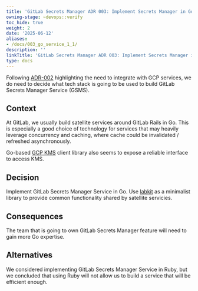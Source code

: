 ```yaml
---
title: 'GitLab Secrets Manager ADR 003: Implement Secrets Manager in Go'
owning-stage: ~devops::verify
toc_hide: true
weight: 2
date: '2025-06-12'
aliases:
- /docs/003_go_service_1_1/
description: ''
linkTitle: 'GitLab Secrets Manager ADR 003: Implement Secrets Manager in Go'
type: docs
---
```


Following [ADR-002](../002_gcp_kms) highlighting the need to integrate with GCP
services, we do need to decide what tech stack is going to be used to build
GitLab Secrets Manager Service (GSMS).

## Context

At GitLab, we usually build satellite services around GitLab Rails in Go.
This is especially a good choice of technology for services that may heavily
leverage concurrency and caching, where cache could be invalidated / refreshed
asynchronously.

Go-based [GCP KMS](https://cloud.google.com/kms/docs/reference/libraries#client-libraries-usage-go)
client library also seems to expose a reliable interface to access KMS.

## Decision

Implement GitLab Secrets Manager Service in Go. Use
[labkit](https://gitlab.com/gitlab-org/labkit) as a minimalist library to
provide common functionality shared by satellite servicies.

## Consequences

The team that is going to own GitLab Secrets Manager feature will need to gain
more Go expertise.

## Alternatives

We considered implementing GitLab Secrets Manager Service in Ruby, but we
concluded that using Ruby will not allow us to build a service that will be
efficient enough.
